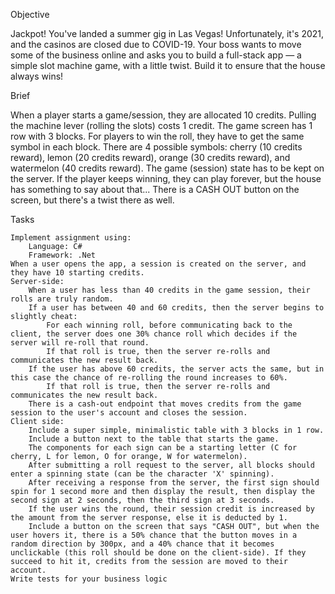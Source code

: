 Objective

Jackpot! You've landed a summer gig in Las Vegas! Unfortunately, it's 2021, and the casinos are closed due to COVID-19. Your boss wants to move some of the business online and asks you to build a full-stack app — a simple slot machine game, with a little twist. Build it to ensure that the house always wins!

Brief

When a player starts a game/session, they are allocated 10 credits. Pulling the machine lever (rolling the slots) costs 1 credit. The game screen has 1 row with 3 blocks. For players to win the roll, they have to get the same symbol in each block. There are 4 possible symbols: cherry (10 credits reward), lemon (20 credits reward), orange (30 credits reward), and watermelon (40 credits reward). The game (session) state has to be kept on the server. If the player keeps winning, they can play forever, but the house has something to say about that... There is a CASH OUT button on the screen, but there's a twist there as well.

Tasks

    Implement assignment using:
        Language: C#
        Framework: .Net
    When a user opens the app, a session is created on the server, and they have 10 starting credits.
    Server-side:
        When a user has less than 40 credits in the game session, their rolls are truly random.
        If a user has between 40 and 60 credits, then the server begins to slightly cheat:
            For each winning roll, before communicating back to the client, the server does one 30% chance roll which decides if the server will re-roll that round.
            If that roll is true, then the server re-rolls and communicates the new result back.
        If the user has above 60 credits, the server acts the same, but in this case the chance of re-rolling the round increases to 60%.
            If that roll is true, then the server re-rolls and communicates the new result back.
        There is a cash-out endpoint that moves credits from the game session to the user's account and closes the session.
    Client side:
        Include a super simple, minimalistic table with 3 blocks in 1 row.
        Include a button next to the table that starts the game.
        The components for each sign can be a starting letter (C for cherry, L for lemon, O for orange, W for watermelon).
        After submitting a roll request to the server, all blocks should enter a spinning state (can be the character 'X' spinning).
        After receiving a response from the server, the first sign should spin for 1 second more and then display the result, then display the second sign at 2 seconds, then the third sign at 3 seconds.
        If the user wins the round, their session credit is increased by the amount from the server response, else it is deducted by 1.
        Include a button on the screen that says "CASH OUT", but when the user hovers it, there is a 50% chance that the button moves in a random direction by 300px, and a 40% chance that it becomes unclickable (this roll should be done on the client-side). If they succeed to hit it, credits from the session are moved to their account.
    Write tests for your business logic

